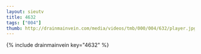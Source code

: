 ```yaml
--- 
layout: sieutv
title: 4632
tags: ["004"]
thumb: http://drainmainvein.com/media/videos/tmb/000/004/632/player.jpg
---
```

{% include drainmainvein key="4632" %} 
